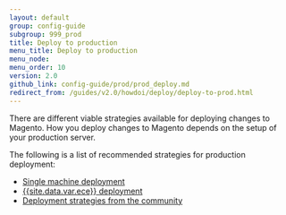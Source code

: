 ```yaml
---
layout: default
group: config-guide
subgroup: 999_prod
title: Deploy to production
menu_title: Deploy to production
menu_node:
menu_order: 10
version: 2.0
github_link: config-guide/prod/prod_deploy.md
redirect_from: /guides/v2.0/howdoi/deploy/deploy-to-prod.html
---
```


There are different viable strategies available for deploying changes to Magento.
How you deploy changes to Magento depends on the setup of your production server.

The following is a list of recommended strategies for production deployment:

* [Single machine deployment][0]
* [{{site.data.var.ece}} deployment][1]
* [Deployment strategies from the community][2]

[0]: {{page.baseurl}}config-guide/prod/single-machine-deployment.html
[1]: {{page.baseurl}}cloud/reference/discover-deploy.html
[2]: {{site.baseurl}}community/resources/#installdeploy
